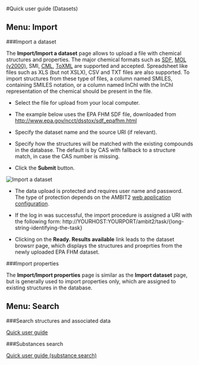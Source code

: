 #Quick user guide (Datasets)

## Menu: Import

###Import a dataset

The **Import/Import a dataset** page allows to upload a file with chemical structures and properties. The major chemical formats such as [SDF](http://en.wikipedia.org/wiki/Chemical_table_file#SDF), [MOL (v2000)](http://en.wikipedia.org/wiki/Chemical_table_file#Molfile), SMI, [CML](http://en.wikipedia.org/wiki/Chemical_Markup_Language), [ToXML](http://toxml.org/) are supported and accepted. Spreadsheet like files such as XLS (but not XSLX), CSV and TXT files are also supported. To import structures from these type of files, a column named SMILES, containing SMILES notation, or a column named InChI with the InChI representation of the chemical should be present in the file. 

-	Select the file for upload from your local computer.

-	The example below uses the EPA FHM SDF file, downloaded from http://www.epa.gov/ncct/dsstox/sdf_epafhm.html

-	Specify the dataset name and the source URI (if relevant).

-	Specify how the structures will be matched with the existing compounds in the database. The default is by CAS with fallback to a structure match, in case the CAS number is missing.

-	Click the **Submit** button.

![Import a dataset](images/screenshots/dataset_import.png "Import a dataset")

-	The data upload is protected and requires user name and password. The type of protection depends on the AMBIT2 [web application configuration](install_ambitrest.html).

-	If the log in was successful, the import procedure is assigned a URI with the following form: http://YOURHOST:YOURPORT/ambit2/task/{long-string-identifying-the-task} 

-	Clicking on the **Ready. Results available** link leads to the dataset browsrr page, which displays the structures and proeprties from the newly uploaded EPA FHM dataset.

###Import properties

The **Import/Import properties** page is similar as the **Import dataset** page, but is generally used to import properties only, which are assigned to existing structures in the database.
 

## Menu: Search

###Search structures and associated data

[Quick user guide](usage.html)

###Substances search

[Quick user guide (substance search)](usage_substance.html)	 

	  
